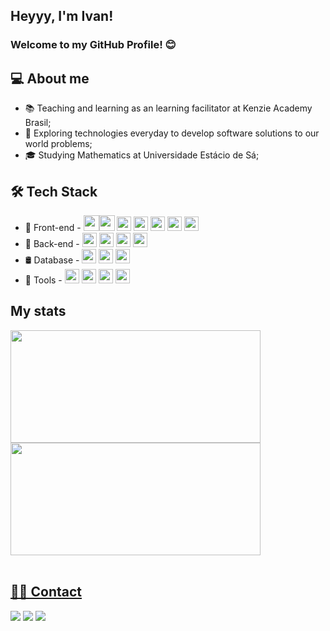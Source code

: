 ## Heyyy, I'm Ivan!

### Welcome to my GitHub Profile! 😊


## 💻 About me
* 📚 Teaching and learning as an learning facilitator at Kenzie Academy Brasil;
* 🧭 Exploring technologies everyday to develop software solutions to our world problems;
* 🎓 Studying Mathematics at Universidade Estácio de Sá;

## 🛠 Tech Stack

* 🎨 Front-end - <img src="https://cdn.jsdelivr.net/gh/devicons/devicon/icons/html5/html5-original-wordmark.svg" height="25px" /><img src="https://cdn.jsdelivr.net/gh/devicons/devicon/icons/css3/css3-original-wordmark.svg" height="25px" /> <img src="https://cdn.jsdelivr.net/gh/devicons/devicon/icons/javascript/javascript-original.svg" height="23px" /> <img src="https://cdn.jsdelivr.net/gh/devicons/devicon/icons/typescript/typescript-original.svg" height="23px" />
 <img src="https://cdn.jsdelivr.net/gh/devicons/devicon/icons/react/react-original.svg" height="23px" /> <img src="https://cdn.jsdelivr.net/gh/devicons/devicon/icons/redux/redux-original.svg" height="23px" /> <img src="https://cdn.jsdelivr.net/gh/devicons/devicon/icons/materialui/materialui-original.svg" height="23px" />
* 🧰 Back-end - <img src="https://cdn.jsdelivr.net/gh/devicons/devicon/icons/nodejs/nodejs-original.svg" height="23px" /> <img src="https://cdn.jsdelivr.net/gh/devicons/devicon/icons/typescript/typescript-original.svg" height="23px" /> <img src="https://cdn.jsdelivr.net/gh/devicons/devicon/icons/python/python-original.svg" height="23px" /> <img src="https://cdn.jsdelivr.net/gh/devicons/devicon/icons/flask/flask-original.svg" height="23px" />
* 🛢 Database - <img src="https://cdn.jsdelivr.net/gh/devicons/devicon/icons/postgresql/postgresql-original.svg" height="23px" /> <img src="https://cdn.jsdelivr.net/gh/devicons/devicon/icons/mongodb/mongodb-original.svg" height="23px" /> <img src="https://cdn.jsdelivr.net/gh/devicons/devicon/icons/sqlite/sqlite-original.svg" height="23px" />
* 🔧 Tools - <img src="https://cdn.jsdelivr.net/gh/devicons/devicon/icons/vscode/vscode-original.svg" height="23px" /> <img src="https://cdn.jsdelivr.net/gh/devicons/devicon/icons/figma/figma-original.svg" height="23px" /> <img src="https://cdn.jsdelivr.net/gh/devicons/devicon/icons/git/git-original.svg" height="23px" /> <img src="https://cdn.jsdelivr.net/gh/devicons/devicon/icons/heroku/heroku-original.svg" height="23px" />

## My stats

<div>
<a href="https://github.com/IvanBorba">
<img height="180em" width="400px" src="https://github-readme-stats.vercel.app/api/top-langs/?username=IvanBorba&layout=compact&langs_count=7&theme=dracula"/>
<img height="180em" width="400px" src="https://github-readme-stats.vercel.app/api?username=IvanBorba&show_icons=true&theme=dracula&include_all_commits=true&count_private=true"/>
</div>
<br/>

## 🤝🏼 Contact

<div>
<a href="https://www.linkedin.com/in/ivan-borba/" target="_blank"><img src="https://img.shields.io/badge/-LinkedIn-%230077B5?style=for-the-badge&logo=linkedin&logoColor=white" target="_blank"></a>  
<a href="https://instagram.com/ivanborba_" target="_blank"><img src="https://img.shields.io/badge/-Instagram-%23E4405F?style=for-the-badge&logo=instagram&logoColor=white" target="_blank"></a>
<a href = "mailto:mrborbaivan@gmail.com"><img src="https://img.shields.io/badge/Gmail-D14836?style=for-the-badge&logo=gmail&logoColor=white" target="_blank"></a>
</div>



